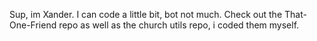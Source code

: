 Sup, im Xander. I can code a little bit, bot not much. Check out the That-One-Friend repo as well as the church utils repo, i coded them myself.

<!---
Xanderxx69/Xanderxx69 is a ✨ special ✨ repository because its `README.md` (this file) appears on your GitHub profile.
You can click the Preview link to take a look at your changes.
--->
